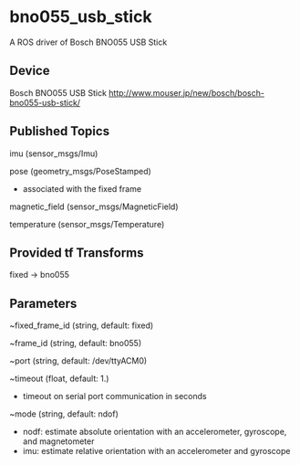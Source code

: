 # bno055_usb_stick
A ROS driver of Bosch BNO055 USB Stick

## Device
Bosch BNO055 USB Stick http://www.mouser.jp/new/bosch/bosch-bno055-usb-stick/

## Published Topics
imu (sensor_msgs/Imu)

pose (geometry_msgs/PoseStamped)
* associated with the fixed frame

magnetic_field (sensor_msgs/MagneticField)

temperature (sensor_msgs/Temperature)

## Provided tf Transforms
fixed -> bno055

## Parameters
~fixed_frame_id (string, default: fixed)

~frame_id (string, default: bno055)

~port (string, default: /dev/ttyACM0)

~timeout (float, default: 1.)
* timeout on serial port communication in seconds

~mode (string, default: ndof)
* nodf: estimate absolute orientation with an accelerometer, gyroscope, and magnetometer
* imu: estimate relative orientation with an accelerometer and gyroscope

